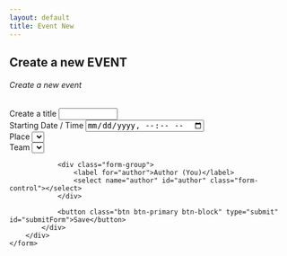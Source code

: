 ```yaml
---
layout: default
title: Event New
---
```

<!-- 
<head>
    <script type="text/javascript">

        // function fn1(){
        //   var alias = document.getElementById("alias").value;
        //   var first_name = document.getElementById("first_name").value;
        //   var email_main = document.getElementById("emailmain").value;
        //   newUserData(alias, first_name, email_main)
          
        // }
      
        // function eventsListAll(){
        //       let results = getEventsAll();
        //       console.log("Returned : ", results);
              
        // }
      
        function eventNew(){
          var eventTitle = document.getElementById("eventtitle").value;
          var eventDateStart = document.getElementById("eventdatestart").value;
          //var email_main = document.getElementById("emailmain").value;
          eventNewData(eventTitle, eventDateStart)
        }
      </script>
</head> -->

<div>
<h2>Create a new EVENT</h2>

<div>
    <form id="makeNewEvent">
        <div class="card shadow mb-4">
            <div class="card-header py-3">
                <h6 class="m-0 font-weight-bold text-primary">Create a new event</h6>
            </div>
            <div class="card-body">
                <div class="form-group">
                    <label for="eventtitle">Create a title</label>
                    <input class="form-control" type="text" id="eventtitle" name="eventtitle" required
                    minlength="4" maxlength="8" size="10">
                </div>
                <div class="form-group">
                    <label for="eventdatestart">Starting Date / Time</label>
                    <input class="form-control" type="datetime-local" id="eventdatestart" name="eventdatestart" minlength="4" maxlength="50" size="40">
                </div>    
                <div class="form-group">
                    <label for="place">Place</label>
                    <select name="place" id="place" class="form-control"></select>
                </div>
                <div class="form-group">
                    <label for="team">Team</label>
                    <select name="team" id="team" class="form-control"></select>
                </div>

                <div class="form-group">
                    <label for="author">Author (You)</label>
                    <select name="author" id="author" class="form-control"></select>
                </div>

                <button class="btn btn-primary btn-block" type="submit" id="submitForm">Save</button>
            </div>
        </div>
    </form>
</div>

<script>
    $(document).ready(function() {
        const restHeader = {
            'Authorization':'Bearer keysXtWsXZz4g68dA',
            'Content-Type':'application/json'
        }
        //For Place drop down / select.
        let ddPlace = $('#place');
        ddPlace.empty();
        ddPlace.append('<option selected="true" disabled>Select a Place..</option>');
        ddPlace.prop('selectedIndex', 0);

        //For Team drop down / select.
        let ddTeam = $('#team');
        ddTeam.empty();
        ddTeam.append('<option selected="true" disabled>Select a Team to invite..</option>');
        ddTeam.prop('selectedIndex', 0);

        //For Author.
        let ddAuthor = $('#author');
        ddAuthor.empty();
        ddAuthor.append('<option selected="true" disabled>Select your alias..</option>');
        ddAuthor.prop('selectedIndex', 0);

        $('form').on('submit', function (event) {

            // Get form
            //var data = $('#make-new-event')[0];

            // Create an FormData object 
            //var data = new FormData(form);

            // If you want to add an extra field for the FormData
            //data.append("CustomField", "This is some extra data, testing");
            //console.log("FORM DATA ", this)

            //var form = $('form').serialize();
            event.preventDefault()
            eventNew();
        });

        getPlaces();
        //getTeams();

        function getPlaces(){
            $.ajax({
                url: 'https://api.airtable.com/v0/appNBMp3C4tRCcJFy/Place',
                headers: restHeader
                })
                .then(function(fromAPI){ 
                    let data = fromAPI.records;
                    data.map(function(data2){
                        let id = data2.id;
                        let title = data2.fields.Title + "-" + data2.fields.Meeting_Place;
                        ddPlace.append($('<option></option>').attr('value', id).text(title));
                    
                 })
             getTeams();
            });
        }

        function getTeams(){
            $.ajax({
                url: 'https://api.airtable.com/v0/appNBMp3C4tRCcJFy/Team',
                headers: restHeader,
                })
                .then(function(fromAPI){ 
                    let data = fromAPI.records;
                    console.log("Teams: ", data);
                    data.map(function(data2){
                        let id = data2.id;
                        let title = data2.fields.Title
                    ddTeam.append($('<option></option>').attr('value', id).text(title));
                })
            getAuthor();
            });
        }


        function getAuthor(){
            $.ajax({
                url: 'https://api.airtable.com/v0/appNBMp3C4tRCcJFy/Who',
                headers: restHeader,
                })
                .then(function(fromAPI){ 
                    let data = fromAPI.records;
                    console.log("Alias: ", data);
                    data.map(function(data2){
                        let id = data2.id;
                        let author = data2.fields.Alias
                    ddAuthor.append($('<option></option>').attr('value', id).text(author));
                });              
            });
        }

        function eventNew(){
          var eventTitle = document.getElementById("eventtitle").value;
          var eventDateStart = document.getElementById("eventdatestart").value;
          var eventTeam = document.getElementById("team").value;
          var eventAuthor = document.getElementById("author").value;
          var eventPlace = document.getElementById("place").value;

            console.log("eventTeam ID: ", eventTeam);
            eventNewData(eventTitle, eventDateStart, eventTeam, eventAuthor, eventPlace)
        }

    });
</script>